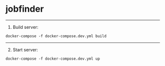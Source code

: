 # jobfinder

____
1. Build server:

```
docker-compose -f docker-compose.dev.yml build
```

____
2. Start server:

```
docker-compose -f docker-compose.dev.yml up
```

